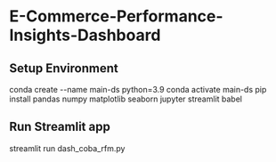 # E-Commerce-Performance-Insights-Dashboard

## Setup Environment
conda create --name main-ds python=3.9
conda activate main-ds
pip install pandas numpy matplotlib seaborn jupyter streamlit babel

## Run Streamlit app
streamlit run dash_coba_rfm.py
